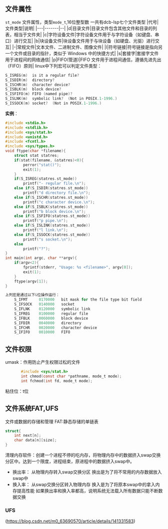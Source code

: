 ## 文件属性
`st_mode` 文件属性，类型`mode_t`,16位整型数
一共有dcb-lsp七个文件类型
|代号|文件类型|说明|
|---|-------|--|
|d|目录文件|目录文件包含其他文件和目录的列表，相当于文件夹|
|c|字符设备文件|字符设备文件用于与字符设备（如键盘、串口）进行交互|
|b|块设备文件|块设备文件用于与块设备（如硬盘、光驱）进行交互|
|-|常规文件|文本文件、二进制文件、图像文件|
|l|符号链接|符号链接是指向另一个文件或目录的指针，类似于 Windows 中的快捷方式|
|s|套接字|套接字文件用于进程间的网络通信|
|p|FIFO(管道)|FIFO 文件用于进程间通信，遵循先进先出（FIFO）原则|
linux中下列宏可以判定文件类型：
```c
S_ISREG(m)  is it a regular file?
S_ISDIR(m)  directory?
S_ISCHR(m)  character device?
S_ISBLK(m)  block device?
S_ISFIFO(m) FIFO (named pipe)?
S_ISLNK(m)  symbolic link?  (Not in POSIX.1-1996.)
S_ISSOCK(m) socket?  (Not in POSIX.1-1996.)
```
**实例**：
```c
#include <stdio.h>
#include <stdlib.h>
#include <sys/stat.h>
#include <unistd.h>
#include <fcntl.h>
#include <sys/types.h>
void ftype(char *filename){
    struct stat statres;
    if(stat(filename, &statres)<0){
        perror("stat()");
        exit(1);
    }
    if(S_ISREG(statres.st_mode))
        printf("- regular file.\n");
    else if(S_ISDIR(statres.st_mode))
        printf("d directory file.\n");
    else if(S_ISCHR(statres.st_mode))
        printf("c character device.\n");
    else if(S_ISBLK(statres.st_mode))
        printf("b block device.\n");
    else if(S_ISFIFO(statres.st_mode))
        printf("p pipe.\n");
    else if(S_ISLINK(statres.st_mode))
        printf("l link.\n");
    else if(S_ISSOCK(statres.st_mode))
        printf("s socket.\n");
    else
        printf("?");
}
int main(int argc, char **argv){
    if(argv<2){
        fprintf(stderr, "Usage: %s <filename>", argv[0]);
        exit(1);
    }
    ftype(argv[1]);
}
```
```c
上列宏是通过以下&位操作运行：
    S_IFMT     0170000   bit mask for the file type bit field
    S_IFSOCK   0140000   socket
    S_IFLNK    0120000   symbolic link
    S_IFREG    0100000   regular file
    S_IFBLK    0060000   block device
    S_IFDIR    0040000   directory
    S_IFCHR    0020000   character device
    S_IFIFO    0010000   FIFO
```

## 文件权限
umask：作用防止产生权限过松的文件
```c
       #include <sys/stat.h>
       int chmod(const char *pathname, mode_t mode);
       int fchmod(int fd, mode_t mode);
```
粘住位：t位
## 文件系统FAT,UFS
文件或数据的存储和管理
FAT:静态存储的单链表
```c
struct{
    int next[n];
    char data[n][size];
}
```
清理内存软件：创建一个进程不停的吃内存，将物理内存中的数据挤入swap交换分区中。达到一个限度，进程结束，原进程中的数据挤入swap中。
* 换出率： 从物理内存转入swap交换分区
换出是为了将不常用的内存数据放入swap中
* 换入率： 从swap交换分区转入物理内存
换入是为了将原本swap中的拿入内存提高性能
如果换出率和换入率都高，说明系统无法载入所有数据只能不断数据交换

### UFS
(https://blog.csdn.net/m0_63690570/article/details/141331583)